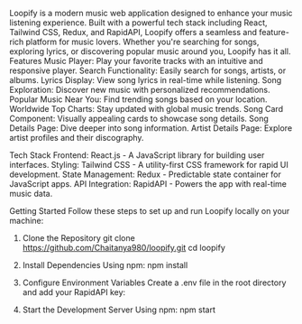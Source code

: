 Loopify is a modern music web application designed to enhance your music listening experience. Built with a powerful tech stack including React, Tailwind CSS, Redux, and RapidAPI, Loopify offers a seamless and feature-rich platform for music lovers. Whether you're searching for songs, exploring lyrics, or discovering popular music around you, Loopify has it all.
Features
Music Player: Play your favorite tracks with an intuitive and responsive player.
Search Functionality: Easily search for songs, artists, or albums.
Lyrics Display: View song lyrics in real-time while listening.
Song Exploration: Discover new music with personalized recommendations.
Popular Music Near You: Find trending songs based on your location.
Worldwide Top Charts: Stay updated with global music trends.
Song Card Component: Visually appealing cards to showcase song details.
Song Details Page: Dive deeper into song information.
Artist Details Page: Explore artist profiles and their discography.

Tech Stack
Frontend: React.js - A JavaScript library for building user interfaces.
Styling: Tailwind CSS - A utility-first CSS framework for rapid UI development.
State Management: Redux - Predictable state container for JavaScript apps.
API Integration: RapidAPI - Powers the app with real-time music data.

Getting Started
Follow these steps to set up and run Loopify locally on your machine:

1. Clone the Repository
   git clone https://github.com/Chaitanya980/loopify.git
   cd loopify
2. Install Dependencies
   Using npm: npm install
   
3. Configure Environment Variables
Create a .env file in the root directory and add your RapidAPI key:

4. Start the Development Server
Using npm: npm start
